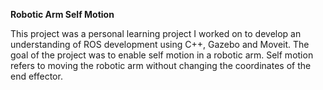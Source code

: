 **Robotic Arm Self Motion**

This project was a personal learning project I worked on to develop an understanding of ROS development using C++, Gazebo and Moveit. The goal of the project was to enable self motion in a robotic arm. Self motion refers to moving the robotic arm without changing the coordinates of the end effector. 



